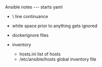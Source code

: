 Ansible notes
  --- starts yaml
  - \ line continuance
  - white space prior to anything gets ignored
  - dockerignore files

  - inventory
    - hosts.ini list of hosts
    - /etc/ansible/hosts global inventory file
    
    
